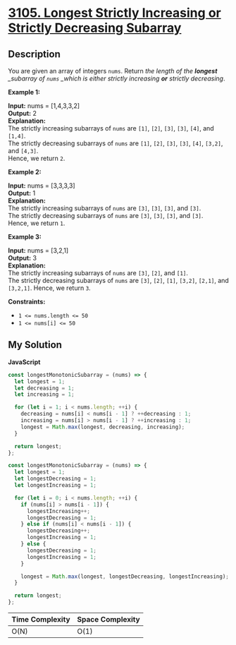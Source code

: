 # [3105. Longest Strictly Increasing or Strictly Decreasing Subarray](https://leetcode.com/problems/longest-strictly-increasing-or-strictly-decreasing-subarray)

## Description

You are given an array of integers `nums`. Return _the length of the **longest** \_subarray of `nums` \_which is either strictly increasing **or** strictly decreasing_.

**Example 1:**

**Input:** nums = \[1,4,3,3,2\]  
**Output:** 2  
**Explanation:**  
The strictly increasing subarrays of `nums` are `[1]`, `[2]`, `[3]`, `[3]`, `[4]`, and `[1,4]`.  
The strictly decreasing subarrays of `nums` are `[1]`, `[2]`, `[3]`, `[3]`, `[4]`, `[3,2]`, and `[4,3]`.  
Hence, we return `2`.

**Example 2:**

**Input:** nums = \[3,3,3,3\]  
**Output:** 1  
**Explanation:**  
The strictly increasing subarrays of `nums` are `[3]`, `[3]`, `[3]`, and `[3]`.  
The strictly decreasing subarrays of `nums` are `[3]`, `[3]`, `[3]`, and `[3]`.  
Hence, we return `1`.

**Example 3:**

**Input:** nums = \[3,2,1\]  
**Output:** 3  
**Explanation:**  
The strictly increasing subarrays of `nums` are `[3]`, `[2]`, and `[1]`.  
The strictly decreasing subarrays of `nums` are `[3]`, `[2]`, `[1]`, `[3,2]`, `[2,1]`, and `[3,2,1]`.
Hence, we return `3`.

**Constraints:**

- `1 <= nums.length <= 50`
- `1 <= nums[i] <= 50`

## My Solution

**JavaScript**

```js
const longestMonotonicSubarray = (nums) => {
  let longest = 1;
  let decreasing = 1;
  let increasing = 1;

  for (let i = 1; i < nums.length; ++i) {
    decreasing = nums[i] < nums[i - 1] ? ++decreasing : 1;
    increasing = nums[i] > nums[i - 1] ? ++increasing : 1;
    longest = Math.max(longest, decreasing, increasing);
  }

  return longest;
};
```

```js
const longestMonotonicSubarray = (nums) => {
  let longest = 1;
  let longestDecreasing = 1;
  let longestIncreasing = 1;

  for (let i = 0; i < nums.length; ++i) {
    if (nums[i] > nums[i - 1]) {
      longestIncreasing++;
      longestDecreasing = 1;
    } else if (nums[i] < nums[i - 1]) {
      longestDecreasing++;
      longestIncreasing = 1;
    } else {
      longestDecreasing = 1;
      longestIncreasing = 1;
    }

    longest = Math.max(longest, longestDecreasing, longestIncreasing);
  }

  return longest;
};
```

| Time Complexity | Space Complexity |
| --------------- | ---------------- |
| O(N)            | O(1)             |
